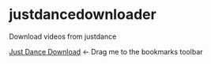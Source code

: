 # justdancedownloader

Download videos from justdance

<a
href="javascript:void((function(d){window.location=d.getElementsByClassName('autodanceCover-video')[0].getAttribute('data-url-video-mp4')}(document)));">Just Dance Download</a> &lt;- Drag me to the bookmarks toolbar
